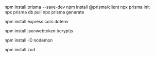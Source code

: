 npm install prisma --save-dev
npm install @prisma/client
npx prisma init
npx prisma db pull
npx prisma generate

npm install express cors dotenv

npm install jsonwebtoken bcryptjs

npm install -D nodemon

npm install zod